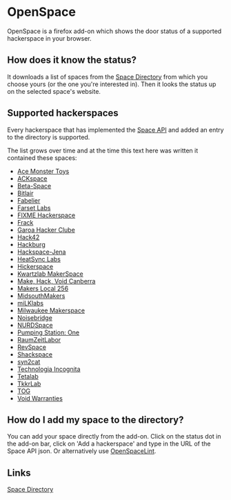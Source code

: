 OpenSpace
=========

OpenSpace is a firefox add-on which shows the door status of a supported hackerspace in your browser.

How does it know the status?
----------------------------

It downloads a list of spaces from the [Space Directory](http://openspace.slopjong.de/directory.json) from which you choose yours (or the one you're interested in). Then it looks the status up on the selected space's website.  

Supported hackerspaces
------------------------------------

Every hackerspace that has implemented the [Space API](https://hackerspaces.nl/spaceapi/) and added an entry to the directory is supported.

The list grows over time and at the time this text here was written it contained these spaces:

* [Ace Monster Toys](http://acemonstertoys.org/status.json)
* [ACKspace](https://ackspace.nl/status.php)
* [Beta-Space](http://status.kreativitaet-trifft-technik.de/status.json)
* [Bitlair](https://bitlair.nl/statejson.php)
* [Fabelier](http://status.fabelier.org/status.json)
* [Farset Labs](http://unit1.farsetlabs.org.uk/spaceapi/space/)
* [FIXME Hackerspace](https://fixme.ch/cgi-bin/spaceapi.py)
* [Frack](http://frack.nl/spacestate/?api)
* [Garoa Hacker Clube](https://garoahc.appspot.com/status)
* [Hack42](http://hack42.nl/spacestate/json.php)
* [Hackburg](http://www.hackburg.ch/status.json)
* [Hackspace-Jena](http://status.hackspace-jena.de/api/)
* [HeatSync Labs](http://intranet.heatsynclabs.org/~access/cgi-bin/spaceapi.rb)
* [Hickerspace](http://hickerspace.org/api/info/)
* [Kwartzlab MakerSpace](http://at.kwartzlab.ca/spaceapi/index.php)
* [Make, Hack, Void Canberra](http://space.makehackvoid.com/status)
* [Makers Local 256](https://256.makerslocal.org/status.json)
* [MidsouthMakers](http://midsouthmakers.org/spaceapi/)
* [miLKlabs](http://status.mlkl.bz/json)
* [Milwaukee Makerspace](http://apps.2xlnetworks.net/milwaukeemakerspace/)
* [Noisebridge](http://api.noisebridge.net/spaceapi/)
* [NURDSpace](http://nurdspace.tk/spaceapi/status.json)
* [Pumping Station: One](http://space.pumpingstationone.org:8000/spaceapi/ps1)
* [RaumZeitLabor](http://openspace.slopjong.de/raumzeitlabor.json)
* [RevSpace](https://revspace.nl/status/status.php)
* [Shackspace](http://openspace.slopjong.de/shackspace.json)
* [syn2cat](http://www.hackerspace.lu/od/)
* [Technologia Incognita](https://techinc.nl/space/spacestate.json)
* [Tetalab](http://status.tetalab.org/status.json)
* [TkkrLab](http://tkkrlab.nl/statejson.php)
* [TOG](http://tog.ie/cgi-bin/space)
* [Void Warranties](http://we.voidwarranties.be/SpaceAPI/)

How do I add my space to the directory?
---------------------------------------------------------

 You can add your space directly from the add-on. Click on the status dot in the add-on bar, click on 'Add a hackerspace' and type in the URL of the Space API json. Or alternatively use [OpenSpaceLint](http://openspace.slopjong.de).

Links
-----

[Space Directory](http://openspace.slopjong.de/directory.json)
